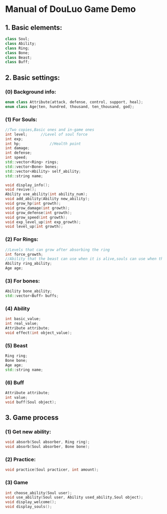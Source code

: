 # Manual of DouLuo Game Demo

## 1. Basic elements:

```c++
class Soul;
class Ability;
class Ring;
class Bone;
class Beast;
class Buff;
```

#### 

## 2. Basic settings:

### (0) Background info:

```c++
enum class Attribute{attack, defense, control, support, heal};
enum class Age{ten, hundred, thousand, ten_thousand, god};
```



### (1) For Souls:

```c++
//Two copies,Basic ones and in-game ones
int level;		//Level of soul force
int exp;
int hp;				//Health point
int damage;		
int defense;
int speed;
std::vector<Ring> rings;
std::vector<Bone> bones;
std::vector<Ability> self_ability;
std::string name;

void display_info();
void revive();
Ability use_ability(int ability_num);
void add_ability(Ability new_ability);
void grow_hp(int growth);
void grow_damage(int growth);
void grow_defense(int growth);
void grow_speed(int growth);
void exp_level_up(int exp_growth);
void level_up(int growth);
```

### (2) For Rings:

```c++
//Levels that can grow after absorbing the ring
int force_growth;	
//Ability that the beast can use when it is alive,souls can use when the ring is absorbed
Ability ring_ability;
Age age;
```

### (3) For bones:

```c++
Ability bone_ability;
std::vector<Buff> buffs;
```

### (4) Ability

```c++
int basic_value;
int real_value;
Attribute attribute;
void effect(int object_value);
```

### (5) Beast

```c++
Ring ring;
Bone bone;
Age age;
std::string name;
```

### (6) Buff

```c++
Attribute attribute;
int value;
void buff(Soul object);
```



## 3. Game process

### (1) Get new ability:

```c++
void absorb(Soul absorber, Ring ring);
void absorb(Soul absorber, Bone bone);
```

### (2) Practice:

```c++
void practice(Soul practicer, int amount);
```

### (3) Game

```c++
int choose_ability(Soul user);
void use_ability(Soul user, Ability used_ability,Soul object);
void display_welcome();
void display_souls();
```

